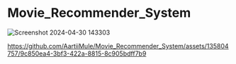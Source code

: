 # Movie_Recommender_System
![Screenshot 2024-04-30 143303](https://github.com/AartiiMule/Movie_Recommender_System/assets/135804757/dc9ec381-9eee-420e-94d2-53de16a02204)


https://github.com/AartiiMule/Movie_Recommender_System/assets/135804757/9c850ea4-3bf3-422a-8815-8c905bdff7b9

